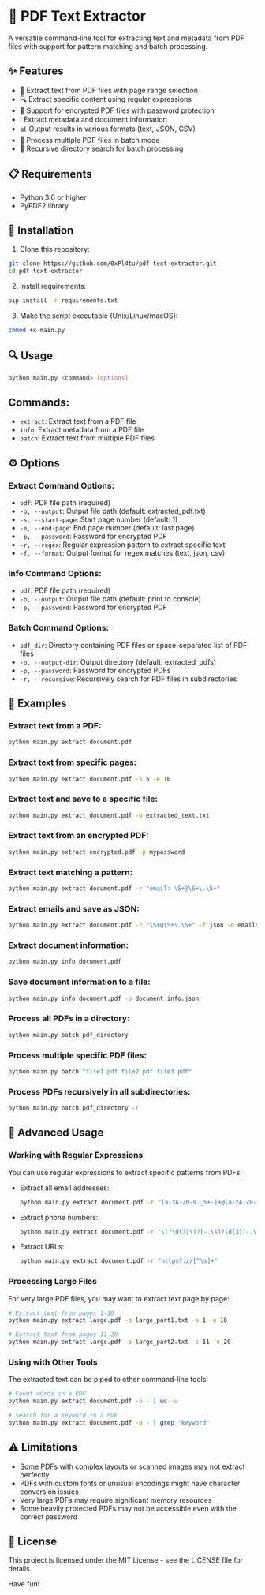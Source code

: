 # 📄 PDF Text Extractor

A versatile command-line tool for extracting text and metadata from PDF files with support for pattern matching and batch processing.

## ✨ Features

- 📃 Extract text from PDF files with page range selection
- 🔍 Extract specific content using regular expressions
- 🔐 Support for encrypted PDF files with password protection
- ℹ️ Extract metadata and document information
- 📊 Output results in various formats (text, JSON, CSV)
- 🔄 Process multiple PDF files in batch mode
- 📁 Recursive directory search for batch processing

## 📋 Requirements

- Python 3.6 or higher
- PyPDF2 library

## 🚀 Installation

1. Clone this repository:
```bash
git clone https://github.com/0xPl4tu/pdf-text-extractor.git
cd pdf-text-extractor
```

2. Install requirements:
```bash
pip install -r requirements.txt
```

3. Make the script executable (Unix/Linux/macOS):
```bash
chmod +x main.py
```

## 🔍 Usage

```bash
python main.py <command> [options]
```

## Commands:

- `extract`: Extract text from a PDF file
- `info`: Extract metadata from a PDF file
- `batch`: Extract text from multiple PDF files

## ⚙️ Options

### Extract Command Options:
- `pdf`: PDF file path (required)
- `-o, --output`: Output file path (default: extracted_pdf.txt)
- `-s, --start-page`: Start page number (default: 1)
- `-e, --end-page`: End page number (default: last page)
- `-p, --password`: Password for encrypted PDF
- `-r, --regex`: Regular expression pattern to extract specific text
- `-f, --format`: Output format for regex matches (text, json, csv)

### Info Command Options:
- `pdf`: PDF file path (required)
- `-o, --output`: Output file path (default: print to console)
- `-p, --password`: Password for encrypted PDF

### Batch Command Options:
- `pdf_dir`: Directory containing PDF files or space-separated list of PDF files
- `-o, --output-dir`: Output directory (default: extracted_pdfs)
- `-p, --password`: Password for encrypted PDFs
- `-r, --recursive`: Recursively search for PDF files in subdirectories

## 📝 Examples

### Extract text from a PDF:
```bash
python main.py extract document.pdf
```

### Extract text from specific pages:
```bash
python main.py extract document.pdf -s 5 -e 10
```

### Extract text and save to a specific file:
```bash
python main.py extract document.pdf -o extracted_text.txt
```

### Extract text from an encrypted PDF:
```bash
python main.py extract encrypted.pdf -p mypassword
```

### Extract text matching a pattern:
```bash
python main.py extract document.pdf -r "email: \S+@\S+\.\S+"
```

### Extract emails and save as JSON:
```bash
python main.py extract document.pdf -r "\S+@\S+\.\S+" -f json -o emails.json
```

### Extract document information:
```bash
python main.py info document.pdf
```

### Save document information to a file:
```bash
python main.py info document.pdf -o document_info.json
```

### Process all PDFs in a directory:
```bash
python main.py batch pdf_directory
```

### Process multiple specific PDF files:
```bash
python main.py batch "file1.pdf file2.pdf file3.pdf"
```

### Process PDFs recursively in all subdirectories:
```bash
python main.py batch pdf_directory -r
```

## 🧩 Advanced Usage

### Working with Regular Expressions

You can use regular expressions to extract specific patterns from PDFs:

- Extract all email addresses:
  ```bash
  python main.py extract document.pdf -r "[a-zA-Z0-9._%+-]+@[a-zA-Z0-9.-]+\.[a-zA-Z]{2,}"
  ```
  
- Extract phone numbers:
  ```bash
  python main.py extract document.pdf -r "\(?\d{3}\)?[-.\s]?\d{3}[-.\s]?\d{4}"
  ```

- Extract URLs:
  ```bash
  python main.py extract document.pdf -r "https?://[^\s]+"
  ```
  
### Processing Large Files

For very large PDF files, you may want to extract text page by page:
```bash
# Extract text from pages 1-10
python main.py extract large.pdf -o large_part1.txt -s 1 -e 10
```
```bash
# Extract text from pages 11-20
python main.py extract large.pdf -o large_part2.txt -s 11 -e 20
```

### Using with Other Tools

The extracted text can be piped to other command-line tools:

```bash
# Count words in a PDF
python main.py extract document.pdf -o - | wc -w
```
```bash
# Search for a keyword in a PDF
python main.py extract document.pdf -o - | grep "keyword"
```

## ⚠️ Limitations

- Some PDFs with complex layouts or scanned images may not extract perfectly
- PDFs with custom fonts or unusual encodings might have character conversion issues
- Very large PDFs may require significant memory resources
- Some heavily protected PDFs may not be accessible even with the correct password

## 📄 License

This project is licensed under the MIT License - see the LICENSE file for details.

Have fun!
